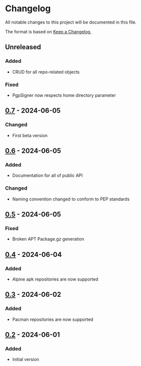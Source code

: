 # Changelog
All notable changes to this project will be documented in this file.

The format is based on [Keep a Changelog](https://keepachangelog.com/en/1.0.0/),

## Unreleased

### Added
- CRUD for all repo-related objects

### Fixed
- PgpSigner now respects home directory parameter 

## [0.7] - 2024-06-05

### Changed
- First beta version

## [0.6] - 2024-06-05

### Added
- Documentation for all of public API

### Changed
- Naming convention changed to conform to PEP standards

## [0.5] - 2024-06-05

### Fixed
- Broken APT Package.gz generation

## [0.4] - 2024-06-04

### Added
- Alpine apk repositories are now supported

## [0.3] - 2024-06-02

### Added
- Pacman repositories are now supported

## [0.2] - 2024-06-01

### Added
- Initial version

[0.2]: https://github.com/gershnik/repopulator/releases/0.2
[0.3]: https://github.com/gershnik/repopulator/releases/0.3
[0.4]: https://github.com/gershnik/repopulator/releases/0.4
[0.5]: https://github.com/gershnik/repopulator/releases/0.5
[0.6]: https://github.com/gershnik/repopulator/releases/0.6
[0.7]: https://github.com/gershnik/repopulator/releases/0.7

